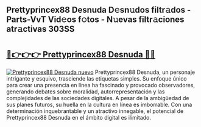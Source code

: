 ## Prettyprincex88 Desnuda D𝚎sn𝚞dos filtr𝚊dos - Parts-VvT Vid𝚎os f𝚘tos - N𝚞evas filtr𝚊ciones atr𝚊ctivas 303SS

# <h2><a href="http://mb1jrn.tromn.icu/?c=Prettyprincex88+Desnuda">🔗👉👉👉 Prettyprincex88 Desnuda 🔗🔗</a></h2>

[![Prettyprincex88 Desnuda nuevo](https://i.imgur.com/pEAQMta.gif)](http://mb1jrn.tromn.icu/?c=Prettyprincex88+Desnuda)
Prettyprincex88 Desnuda, un personaje intrigante y esquivo, trasciende las etiquetas simples. Su enfoque único para crear una presencia en línea ha fascinado y provocado observadores, generando debates sobre moralidad, autorrepresentación y las complejidades de las sociedades digitales. A pesar de la ambigüedad de sus planes futuros, su huella en la cultura en línea es imborrable. Con una determinación inquebrantable y un atractivo innegable, el potencial de Prettyprincex88 Desnuda en el ámbito digital es ilimitado.
